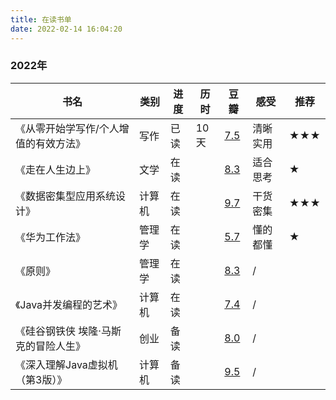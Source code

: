 ```yaml
---
title: 在读书单
date: 2022-02-14 16:04:20
---
```




### 2022年 


|书名|类别|进度|历时|豆瓣|感受|推荐|
| ---- | ---- | ---- | ---- | ---- | ---- | ---- |
|《从零开始学写作/个人增值的有效方法》|写作|已读|10天|[7.5](https://book.douban.com/subject/30266255/)|清晰实用|**★★★**|
|《走在人生边上》|文学|在读||[8.3](https://book.douban.com/subject/26855800/)|适合思考|**★**|
|《数据密集型应用系统设计》|计算机|在读||[9.7](https://book.douban.com/subject/30329536/)|干货密集|**★★★**|
|《华为工作法》|管理学|在读||[5.7](https://book.douban.com/subject/26932497/)|懂的都懂|**★**|
|《原则》|管理学|在读||[8.3](https://book.douban.com/subject/27608239/)|/||
|《Java并发编程的艺术》|计算机|在读||[7.4](https://book.douban.com/subject/26591326/)|/||
|《硅谷钢铁侠 埃隆·马斯克的冒险人生》|创业|备读||[8.0](https://book.douban.com/subject/26759508/)|/||
|《深入理解Java虚拟机（第3版）》|计算机|备读||[9.5](https://book.douban.com/subject/34907497/)|/||